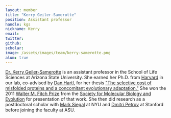 ```yaml
---
layout: member
title: "Kerry Geiler-Samerotte"
position: Assistant professor
handle: kgs
nickname: Kerry
email: 
twitter: 
github: 
scholar: 
image: /assets/images/team/kerry-samerotte.png
alum: true
---
```

[Dr. Kerry Geiler-Samerotte](https://sols.asu.edu/kerry-geiler-samerotte) is an assistant professor in the School of Life Sciences at Arizona State University. She earned her Ph.D. from [Harvard] in our lab, co-advised by [Dan Hartl], for her thesis ["The selective cost of misfolded proteins and a concomitant evolutionary adaptation."][thesis] She won the 2011 [Walter M. Fitch Prize](https://www.smbe.org/smbe/AWARDS/TheWalterMFitchAward.aspx) from the [Society for Molecular Biology and Evolution](http://smbe.org) for presentation of that work. She then did research as a postdoctoral scholar with [Mark Siegal] at NYU and [Dmitri Petrov] at Stanford before joining the faculty at ASU.

[Dan Hartl]: http://www.oeb.harvard.edu/faculty/hartl/hartl-oeb.html
[Harvard]: http://www.harvard.edu
[thesis]: http://gradworks.umi.com/34/91/3491919.html
[Mark Siegal]: http://www.nyu.edu/projects/siegal/
[Dmitri Petrov]: http://petrov.stanford.edu
